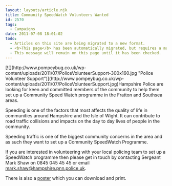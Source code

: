 ```yaml
---
layout: layouts/article.njk
title: Community SpeedWatch Volunteers Wanted
id: 2570
tags:
  - Campaigns
date: 2011-07-08 18:01:02
todo:
  - Articles on this site are being migrated to a new format.
  - <b>This page</b> has been automatically migrated, but requires a manual check-&amp;-tune to ensure the format and links all work as expected.
  - This message will remain on this page until it has been checked.
---
```


<div id="_mcePaste" class="mcePaste" style="position: absolute; width: 1px; height: 1px; overflow: hidden; top: 0px; left: -10000px;">﻿</div>
[![](http://www.pompeybug.co.uk/wp-content/uploads/2011/07/PoliceVolunteerSupport-300x160.jpg "Police Volunteer Support")](http://www.pompeybug.co.uk/wp-content/uploads/2011/07/PoliceVolunteerSupport.jpg)Hampshire Police are looking for keen and committed members of the community to help them set up a Community Speed Watch programme in the Fratton and Southsea areas.

Speeding is one of the factors that most affects the quality of life in communities around Hampshire and the Isle of Wight. It can contribute to road traffic collisions and impacts on the day to day lives of people in the community.

Speeding traffic is one of the biggest community concerns in the area and as such they want to set up a Community SpeedWatch Programme.

If you are interested in volunteering with your local policing team to set up a SpeedWatch programme then please get in touch by contacting Sergeant Mark Shaw on 0845 045 45 45 or email [mark.shaw@hampshire.pnn.police.uk](mailto:mark.shaw@hampshire.pnn.police.uk).

There is also a [poster](http://www.pompeybug.co.uk/wp-content/uploads/2011/07/SpeedWatch-Volunteer.pdf "SpeedWatch Poster") which you can download and print.